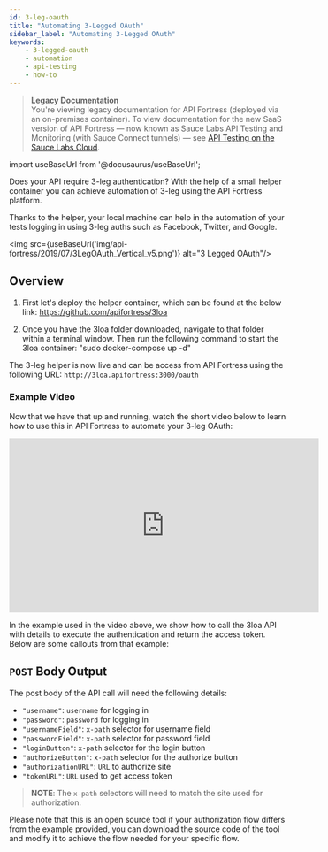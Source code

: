 ```yaml
---
id: 3-leg-oauth
title: "Automating 3-Legged OAuth"
sidebar_label: "Automating 3-Legged OAuth"
keywords:
    - 3-legged-oauth
    - automation
    - api-testing
    - how-to
---
```


>**Legacy Documentation**<br/>You're viewing legacy documentation for API Fortress (deployed via an on-premises container). To view documentation for the new SaaS version of API Fortress &#8212; now known as Sauce Labs API Testing and Monitoring (with Sauce Connect tunnels) &#8212; see [API Testing on the Sauce Labs Cloud](/api-testing/).

import useBaseUrl from '@docusaurus/useBaseUrl';

Does your API require 3-leg authentication? With the help of a small helper container you can achieve automation of 3-leg using the API Fortress platform.

Thanks to the helper, your local machine can help in the automation of your tests logging in using 3-leg auths such as Facebook, Twitter, and Google.

<img src={useBaseUrl('img/api-fortress/2019/07/3LegOAuth_Vertical_v5.png')} alt="3 Legged OAuth"/>

## Overview

1. First let's deploy the helper container, which can be found at the below link: https://github.com/apifortress/3loa

2. Once you have the 3loa folder downloaded, navigate to that folder within a terminal window. Then run the following command to start the 3loa container: "sudo docker-compose up -d"

The 3-leg helper is now live and can be access from API Fortress using the following URL: `http://3loa.apifortress:3000/oauth`

### Example Video

Now that we have that up and running, watch the short video below to learn how to use this in API Fortress to automate your 3-leg OAuth:

<iframe src="https://www.youtube.com/embed/mcghU8KRSfI" width="560" height="315" frameborder="0" allowfullscreen="allowfullscreen"></iframe>

In the example used in the video above, we show how to call the 3loa API with details to execute the authentication and return the access token. Below are some callouts from that example:

## `POST` Body Output
The post body of the API call will need the following details:

* `"username"`: `username` for logging in
* `"password"`: `password` for logging in
* `"usernameField"`: `x-path` selector for username field
* `"passwordField"`: `x-path` selector for password field
* `"loginButton"`: `x-path` selector for the login button
* `"authorizeButton"`: `x-path` selector for the authorize button
* `"authorizationURL"`: `URL` to authorize site
* `"tokenURL"`: `URL` used to get access token

> __NOTE__: The `x-path` selectors will need to match the site used for authorization.

Please note that this is an open source tool if your authorization flow differs from the example provided, you can download the source code of the tool and modify it to achieve the flow needed for your specific flow.
